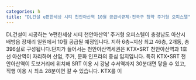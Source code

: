 ```yaml
---
categories: h
title: "DL건설 e편한세상 시티 천안아산역 10월 공급비규제·전국구 청약 주거형 오피스텔"
---
```

DL건설이 시공하는 &lsquo;e편한세상 시티 천안아산역&rsquo; 주거형 오피스텔이 충청남도 아산시 배방읍 장재리 일원에서 10월 공급될 예정입니다. 지하 6층~지상 최고 46층, 2개동, 총 396실로 구성됩니다.단지가 들어서는 천안아산역세권은 KTX&bull;SRT 천안아산역과 1호선 아산역이 자리하며 산업, 주거, 문화 인프라의 중심 입지입니다. 특히 KTX&bull;SRT 천안아산역이 도보거리에 위치해 SRT 이용 시 강남 수서역까지 30분대면 닿을 수 있고, 직행 이용 시 최소 28분이면 갈 수 있습니다. KTX를 이